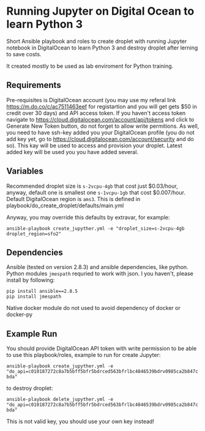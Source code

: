 Running Jupyter on Digital Ocean to learn Python 3
=========

Short Ansible playbook and roles to create droplet with running Jupyter notebook in DigitalOcean to learn Python 3 and destroy droplet after lerning to save costs.

It created mostly to be used as lab enviroment for Python training.

Requirements
------------

Pre-requisites is DigitalOcean account (you may use my referal link https://m.do.co/c/ac7511463eef for registartion and you will get gets $50 in credit over 30 days) and API access token. If you haven't access token navigate to https://cloud.digitalocean.com/account/api/tokens and click to Generate New Token button, do not forget to allow write permitions. As well, you need to have ssh-key added you your DigitalOcean profile (you do not add key yet, go to https://cloud.digitalocean.com/account/security and do so). This kay will be used to access and provision your droplet. Latest added key will be used you you have added several.  

Variables
--------------

Recommended droplet size is `s-2vcpu-4gb` that cost just $0.03/hour, anyway, default one is smallest one `s-1vcpu-1gb` that cost $0.007/hour. Default DigitalOcean region is `ams3`. This is defined in playbook/do_create_droplet/defaults/main.yml  

Anyway, you may override this defaults by extravar, for example:

 `ansible-playbook create_jupyther.yml -e "droplet_size=s-2vcpu-4gb droplet_region=sfo2"`

Dependencies
------------

Ansible (tested on version 2.8.3) and ansible dependencies, like python. Python modules `jmespath` requried to work with json. I you haven't, please install by following:

```
pip install ansible==2.8.5
pip install jmespath
```

Native docker module do not used to avoid dependency of docker or docker-py
  

Example Run
----------------

You should provide DigitalOcean API token with write permission to be able to use this playbook/roles, example to run for create Jupyter:

 `ansible-playbook create_jupyther.yml -e "do_api=c010187272c8a7b5bff5bfr5bdrced563bfrlbc4846539bdrv0985ca2b847cbda"`

to destroy droplet:

`ansible-playbook delete_jupyther.yml -e "do_api=c010187272c8a7b5bff5bfr5bdrced563bfrlbc4846539bdrv0985ca2b847cbda"`

This is not valid key, you should use your own key instead! 



